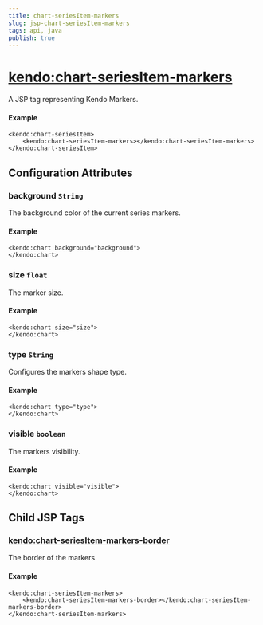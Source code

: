 ```yaml
---
title: chart-seriesItem-markers
slug: jsp-chart-seriesItem-markers
tags: api, java
publish: true
---
```


# <kendo:chart-seriesItem-markers>
A JSP tag representing Kendo Markers.

#### Example
    <kendo:chart-seriesItem>
        <kendo:chart-seriesItem-markers></kendo:chart-seriesItem-markers>
    </kendo:chart-seriesItem>


## Configuration Attributes


### background `String`

The background color of the current series markers.

#### Example
    <kendo:chart background="background">
    </kendo:chart>



### size `float`

The marker size.

#### Example
    <kendo:chart size="size">
    </kendo:chart>



### type `String`

Configures the markers shape type.

#### Example
    <kendo:chart type="type">
    </kendo:chart>



### visible `boolean`

The markers visibility.

#### Example
    <kendo:chart visible="visible">
    </kendo:chart>



## Child JSP Tags

### [<kendo:chart-seriesItem-markers-border>](/api/wrappers/jsp/chart/seriesitem-markers-border)

The border of the markers.

#### Example

    <kendo:chart-seriesItem-markers>
        <kendo:chart-seriesItem-markers-border></kendo:chart-seriesItem-markers-border>
    </kendo:chart-seriesItem-markers>
 

